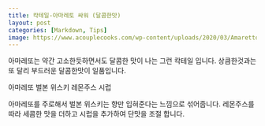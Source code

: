```yaml
---
title: 칵테일-아마레토 싸워 (달콤한맛)
layout: post
categories: [Markdown, Tips]
image: https://www.acouplecooks.com/wp-content/uploads/2020/03/Amaretto-Sour-016-735x919.jpg
---
```


아마레또는 약간 고소한듯하면서도 달콤한 맛이 나는 그런 칵테일 입니다.
상큼한것과는 또 달리 부드러운 달콤한맛이 일품입니다.

아마레또
벌본 위스키
레몬주스
시럽

아마레또를 주로해서 벌본 위스키는 향만 입혀준다는 느낌으로 섞어줍니다.
레몬주스를 따라 세콤한 맛을 더하고 시럽을 추가하여 단맛을 조절 합니다.
